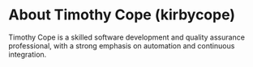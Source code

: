 # About Timothy Cope (kirbycope)
Timothy Cope is a skilled software development and quality assurance professional, with a strong emphasis on automation and continuous integration.
